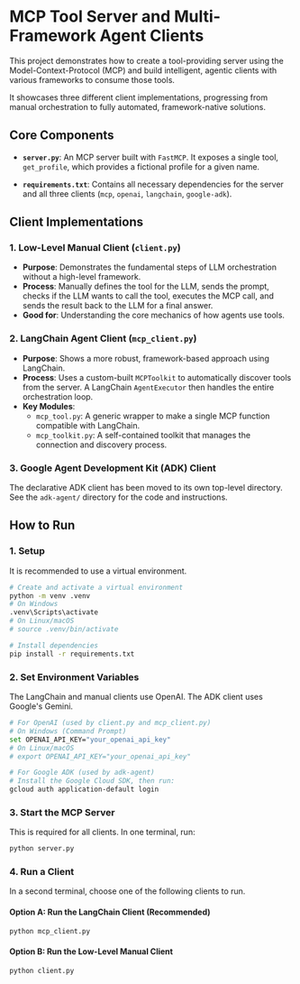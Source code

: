 # MCP Tool Server and Multi-Framework Agent Clients

This project demonstrates how to create a tool-providing server using the Model-Context-Protocol (MCP) and build intelligent, agentic clients with various frameworks to consume those tools.

It showcases three different client implementations, progressing from manual orchestration to fully automated, framework-native solutions.

## Core Components

- **`server.py`**: An MCP server built with `FastMCP`. It exposes a single tool, `get_profile`, which provides a fictional profile for a given name.

- **`requirements.txt`**: Contains all necessary dependencies for the server and all three clients (`mcp`, `openai`, `langchain`, `google-adk`).

## Client Implementations

### 1. Low-Level Manual Client (`client.py`)
- **Purpose**: Demonstrates the fundamental steps of LLM orchestration without a high-level framework.
- **Process**: Manually defines the tool for the LLM, sends the prompt, checks if the LLM wants to call the tool, executes the MCP call, and sends the result back to the LLM for a final answer.
- **Good for**: Understanding the core mechanics of how agents use tools.

### 2. LangChain Agent Client (`mcp_client.py`)
- **Purpose**: Shows a more robust, framework-based approach using LangChain.
- **Process**: Uses a custom-built `MCPToolkit` to automatically discover tools from the server. A LangChain `AgentExecutor` then handles the entire orchestration loop.
- **Key Modules**:
    - `mcp_tool.py`: A generic wrapper to make a single MCP function compatible with LangChain.
    - `mcp_toolkit.py`: A self-contained toolkit that manages the connection and discovery process.

### 3. Google Agent Development Kit (ADK) Client
The declarative ADK client has been moved to its own top-level directory. See the `adk-agent/` directory for the code and instructions.

## How to Run

### 1. Setup
It is recommended to use a virtual environment.
```bash
# Create and activate a virtual environment
python -m venv .venv
# On Windows
.venv\Scripts\activate
# On Linux/macOS
# source .venv/bin/activate

# Install dependencies
pip install -r requirements.txt
```

### 2. Set Environment Variables
The LangChain and manual clients use OpenAI. The ADK client uses Google's Gemini.

```bash
# For OpenAI (used by client.py and mcp_client.py)
# On Windows (Command Prompt)
set OPENAI_API_KEY="your_openai_api_key"
# On Linux/macOS
# export OPENAI_API_KEY="your_openai_api_key"

# For Google ADK (used by adk-agent)
# Install the Google Cloud SDK, then run:
gcloud auth application-default login
```

### 3. Start the MCP Server
This is required for all clients. In one terminal, run:
```bash
python server.py
```

### 4. Run a Client
In a second terminal, choose one of the following clients to run.

#### Option A: Run the LangChain Client (Recommended)
```bash
python mcp_client.py
```

#### Option B: Run the Low-Level Manual Client
```bash
python client.py
```
